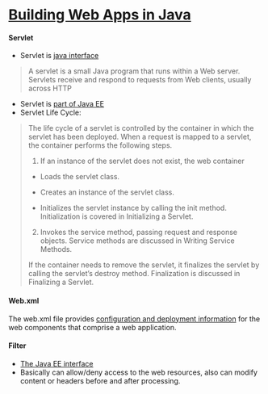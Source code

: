 # [Building Web Apps in Java](https://github.com/qala-io/java-course/blob/master/docs/programme/web-apps.md)
#### Servlet
* Servlet is [java interface](https://docs.oracle.com/javaee/6/api/javax/servlet/Servlet.html)
> A servlet is a small Java program that runs within a Web server. Servlets receive and respond to requests from Web clients, usually across HTTP
* Servlet is [part of Java EE](https://docs.oracle.com/javaee/5/tutorial/doc/bnafd.html)
* Servlet Life Cycle:
>The life cycle of a servlet is controlled by the container in which the servlet has been deployed. When a request is mapped to a servlet, the container performs the following steps.
> 
> 1. If an instance of the servlet does not exist, the web container
> 
>   * Loads the servlet class.
> 
>   * Creates an instance of the servlet class.
> 
>   * Initializes the servlet instance by calling the init method. Initialization is covered in Initializing a Servlet.
> 
> 2. Invokes the service method, passing request and response objects. Service methods are discussed in Writing Service Methods.
> 
> If the container needs to remove the servlet, it finalizes the servlet by calling the servlet’s destroy method. Finalization is discussed in Finalizing a Servlet.
#### Web.xml
The web.xml file provides [configuration and deployment information](https://docs.oracle.com/cd/E13222_01/wls/docs81/webapp/web_xml.html) for the web components that comprise a web application.

#### Filter
 * [The Java EE interface](https://tomcat.apache.org/tomcat-5.5-doc/servletapi/javax/servlet/Filter.html)
 * Basically can allow/deny access to the web resources, also can modify content or headers before and after processing. 